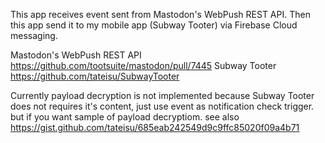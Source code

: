 This app receives event sent from Mastodon's WebPush REST API.
Then this app send it to my mobile app (Subway Tooter) via Firebase Cloud messaging.

Mastodon's WebPush REST API https://github.com/tootsuite/mastodon/pull/7445
Subway Tooter https://github.com/tateisu/SubwayTooter

Currently payload decryption is not implemented because Subway Tooter does not requires it's content, just use event as notification check trigger.
but if you want sample of payload decryptiom. see also
https://gist.github.com/tateisu/685eab242549d9c9ffc85020f09a4b71
